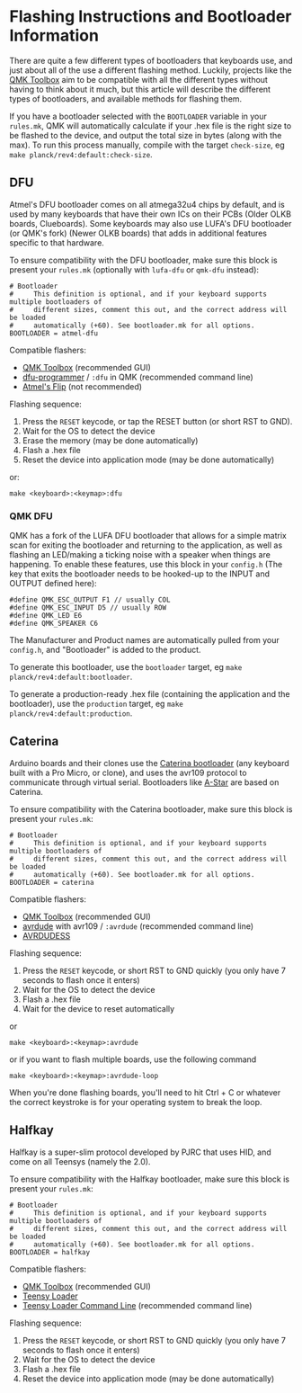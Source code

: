 # Flashing Instructions and Bootloader Information

There are quite a few different types of bootloaders that keyboards use, and just about all of the use a different flashing method. Luckily, projects like the [QMK Toolbox](https://github.com/qmk/qmk_toolbox/releases) aim to be compatible with all the different types without having to think about it much, but this article will describe the different types of bootloaders, and available methods for flashing them.

If you have a bootloader selected with the `BOOTLOADER` variable in your `rules.mk`, QMK will automatically calculate if your .hex file is the right size to be flashed to the device, and output the total size in bytes (along with the max). To run this process manually, compile with the target `check-size`, eg `make planck/rev4:default:check-size`.

## DFU

Atmel's DFU bootloader comes on all atmega32u4 chips by default, and is used by many keyboards that have their own ICs on their PCBs (Older OLKB boards, Clueboards). Some keyboards may also use LUFA's DFU bootloader (or QMK's fork) (Newer OLKB boards) that adds in additional features specific to that hardware.

To ensure compatibility with the DFU bootloader, make sure this block is present your `rules.mk` (optionally with `lufa-dfu` or `qmk-dfu` instead):

    # Bootloader
    #     This definition is optional, and if your keyboard supports multiple bootloaders of
    #     different sizes, comment this out, and the correct address will be loaded
    #     automatically (+60). See bootloader.mk for all options.
    BOOTLOADER = atmel-dfu

Compatible flashers:

* [QMK Toolbox](https://github.com/qmk/qmk_toolbox/releases) (recommended GUI)
* [dfu-programmer](https://github.com/dfu-programmer/dfu-programmer) / `:dfu` in QMK (recommended command line)
* [Atmel's Flip](http://www.microchip.com/developmenttools/productdetails.aspx?partno=flip) (not recommended)

Flashing sequence:

1. Press the `RESET` keycode, or tap the RESET button (or short RST to GND).
2. Wait for the OS to detect the device
3. Erase the memory (may be done automatically)
4. Flash a .hex file
5. Reset the device into application mode (may be done automatically)

or:

    make <keyboard>:<keymap>:dfu

### QMK DFU

QMK has a fork of the LUFA DFU bootloader that allows for a simple matrix scan for exiting the bootloader and returning to the application, as well as flashing an LED/making a ticking noise with a speaker when things are happening. To enable these features, use this block in your `config.h` (The key that exits the bootloader needs to be hooked-up to the INPUT and OUTPUT defined here):

    #define QMK_ESC_OUTPUT F1 // usually COL
    #define QMK_ESC_INPUT D5 // usually ROW
    #define QMK_LED E6
    #define QMK_SPEAKER C6

The Manufacturer and Product names are automatically pulled from your `config.h`, and "Bootloader" is added to the product.

To generate this bootloader, use the `bootloader` target, eg `make planck/rev4:default:bootloader`.

To generate a production-ready .hex file (containing the application and the bootloader), use the `production` target, eg `make planck/rev4:default:production`.

## Caterina

Arduino boards and their clones use the [Caterina bootloader](https://github.com/arduino/Arduino/tree/master/hardware/arduino/avr/bootloaders/caterina) (any keyboard built with a Pro Micro, or clone), and uses the avr109 protocol to communicate through virtual serial. Bootloaders like [A-Star](https://www.pololu.com/docs/0J61/9) are based on Caterina.

To ensure compatibility with the Caterina bootloader, make sure this block is present your `rules.mk`:

    # Bootloader
    #     This definition is optional, and if your keyboard supports multiple bootloaders of
    #     different sizes, comment this out, and the correct address will be loaded
    #     automatically (+60). See bootloader.mk for all options.
    BOOTLOADER = caterina

Compatible flashers:

* [QMK Toolbox](https://github.com/qmk/qmk_toolbox/releases) (recommended GUI)
* [avrdude](http://www.nongnu.org/avrdude/) with avr109 / `:avrdude` (recommended command line)
* [AVRDUDESS](https://github.com/zkemble/AVRDUDESS)

Flashing sequence:

1. Press the `RESET` keycode, or short RST to GND quickly (you only have 7 seconds to flash once it enters)
2. Wait for the OS to detect the device
4. Flash a .hex file
5. Wait for the device to reset automatically

or

    make <keyboard>:<keymap>:avrdude

or if you want to flash multiple boards, use the following command

    make <keyboard>:<keymap>:avrdude-loop

When you're done flashing boards, you'll need to hit Ctrl + C or whatever the correct keystroke is for your operating system to break the loop.

## Halfkay

Halfkay is a super-slim protocol developed by PJRC that uses HID, and come on all Teensys (namely the 2.0).

To ensure compatibility with the Halfkay bootloader, make sure this block is present your `rules.mk`:

    # Bootloader
    #     This definition is optional, and if your keyboard supports multiple bootloaders of
    #     different sizes, comment this out, and the correct address will be loaded
    #     automatically (+60). See bootloader.mk for all options.
    BOOTLOADER = halfkay

Compatible flashers:

* [QMK Toolbox](https://github.com/qmk/qmk_toolbox/releases) (recommended GUI)
* [Teensy Loader](https://www.pjrc.com/teensy/loader.html)
* [Teensy Loader Command Line](https://www.pjrc.com/teensy/loader_cli.html) (recommended command line)

Flashing sequence:

1. Press the `RESET` keycode, or short RST to GND quickly (you only have 7 seconds to flash once it enters)
2. Wait for the OS to detect the device
4. Flash a .hex file
5. Reset the device into application mode (may be done automatically)
